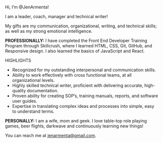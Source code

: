 Hi, I’m @JenArmenta!

I am a leader, coach, manager and technical writer!

My gifts are my communication, organizational, writing, and technical skills; as well as my strong emotional intelligence.

**PROFESSIONALLY:**
I have completed the Front End Developer Training Program through Skillcrush, where I learned HTML, CSS, Git, GitHub, and Responsive design. I also learned the basics of JavaScript and React.

  HIGHLIGHTS
  * Recognized for my outstanding interpersonal and communication skills.
  * Ability to work effectively with cross functional teams, at all organizational levels. 
  * Highly skilled technical writer, proficient with delivering accurate, high-quality documentation. 
  * Proven ability for creating SOP’s, training manuals, reports, and software user guides. 
  * Expertise in translating complex ideas and processes into simple, easy to understand terms. 
 
**PERSONALLY:**
I am a wife, mom and geek. I love table-top role playing games, beer flights, darkwave and continuously learning new things!

You can reach me at jenarmenta@gmail.com.



